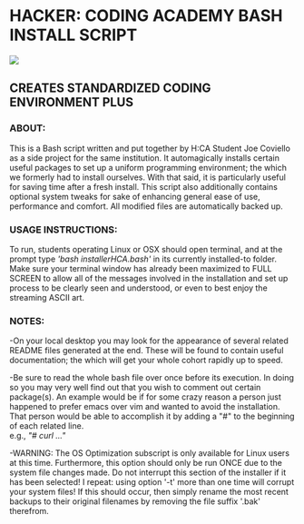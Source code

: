 # HACKER: CODING ACADEMY BASH INSTALL SCRIPT

[<img src="http://i66.tinypic.com/4qppjc.png">](http://i63.tinypic.com/30k9f6p.jpg)

## CREATES STANDARDIZED CODING ENVIRONMENT PLUS

### ABOUT:                                                                                                 
 This is a Bash script written and put together by H:CA Student Joe Coviello as a side project for the same institution. It automagically installs certain useful packages to set up a uniform programming environment; the which we formerly had to install ourselves. With that said, it is particularly useful for saving time after a fresh install. This script also additionally contains optional system tweaks for sake of enhancing general ease of use, performance and comfort. All modified files are automatically backed up.

### USAGE INSTRUCTIONS:                                                                          
 To run, students operating Linux or OSX should open terminal, and at the prompt type *'bash installerHCA.bash'* in its currently installed-to folder. Make sure your terminal window has already been maximized to FULL SCREEN to allow all of the messages involved in the installation and set up process to be clearly seen and understood, or even to best enjoy the streaming ASCII art.                                             
 
 
### NOTES:                                       
-On your local desktop you may look for the appearance of several related README files generated at the end. These will be found to contain useful documentation; the which will get your whole cohort rapidly up to speed. 

-Be sure to read the whole bash file over once before its execution. In doing so you may very well find out that you wish to comment out certain package(s). An example would be if for some crazy reason a person just happened to prefer emacs over vim and wanted to avoid the installation. That person would be able to accomplish it by adding a "#" to the beginning of each related line.   
e.g., <i>"# curl ..."</i>

-WARNING: The OS Optimization subscript is only available for Linux users at this time. Furthermore, this option should only be run ONCE due to the system file changes made. Do not interrupt this section of the installer if it has been selected! I repeat: using option '-t' more than one time will corrupt your system files! If this should occur, then simply rename the most recent backups to their original filenames by removing the file suffix '.bak' therefrom.
